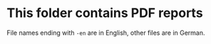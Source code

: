 # This folder contains PDF reports

File names ending with `-en` are in English, other files are in German.
